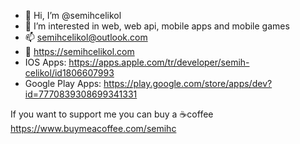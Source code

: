 - 👋 Hi, I’m @semihcelikol
- 👀 I’m interested in web, web api, mobile apps and mobile games
- 📫 semihcelikol@outlook.com
- 🚀 https://semihcelikol.com
- IOS Apps: https://apps.apple.com/tr/developer/semih-celikol/id1806607993
- Google Play Apps: https://play.google.com/store/apps/dev?id=7770839308699341331

If you want to support me you can buy a ☕coffee https://www.buymeacoffee.com/semihc
